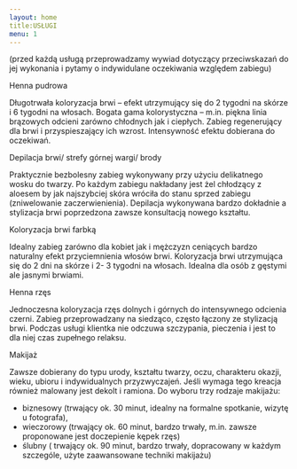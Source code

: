 ```yaml
---
layout: home
title:USŁUGI
menu: 1
---
```



(przed każdą usługą przeprowadzamy wywiad dotyczący przeciwskazań do jej wykonania i pytamy o indywidulane oczekiwania względem zabiegu)






Henna pudrowa

Długotrwała koloryzacja brwi – efekt utrzymujący się do 2 tygodni na skórze i 6 tygodni na włosach. Bogata gama kolorystyczna – m.in.  piękna linia brązowych odcieni zarówno chłodnych jak i ciepłych. Zabieg regenerujący dla brwi i przyspieszający ich wzrost. Intensywność efektu dobierana do oczekiwań.



Depilacja brwi/ strefy górnej wargi/ brody

Praktycznie bezbolesny zabieg wykonywany przy użyciu delikatnego wosku do twarzy. Po każdym zabiegu nakładany jest żel chłodzący z aloesem by jak najszybciej skóra wróciła do stanu sprzed zabiegu (zniwelowanie zaczerwienienia). Depilacja wykonywana bardzo dokładnie a stylizacja brwi poprzedzona zawsze konsultacją nowego kształtu.  



Koloryzacja brwi farbką

Idealny zabieg zarówno dla kobiet jak i mężczyzn ceniących bardzo naturalny efekt przyciemnienia włosów brwi. Koloryzacja brwi utrzymująca się do 2 dni na skórze i 2- 3 tygodni na włosach. Idealna dla osób z gęstymi ale jasnymi brwiami.



Henna rzęs

Jednoczesna koloryzacja rzęs dolnych i górnych do intensywnego odcienia czerni. Zabieg przeprowadzany na siedząco, często łączony ze stylizacją brwi. Podczas usługi klientka nie odczuwa szczypania, pieczenia i jest to dla niej czas zupełnego relaksu. 



Makijaż

Zawsze dobierany do typu urody, kształtu twarzy, oczu, charakteru okazji, wieku, ubioru i indywidualnych przyzwyczajeń. Jeśli wymaga tego kreacja również malowany jest dekolt i ramiona. Do wyboru trzy rodzaje makijażu:
- biznesowy (trwający ok. 30 minut, idealny na formalne spotkanie, wizytę u fotografa), 
- wieczorowy (trwający ok. 60 minut, bardzo trwały, m.in. zawsze proponowane jest doczepienie kępek rzęs)
- ślubny ( trwający ok. 90 minut, bardzo trwały, dopracowany w każdym szczególe, użyte zaawansowane techniki makijażu)

